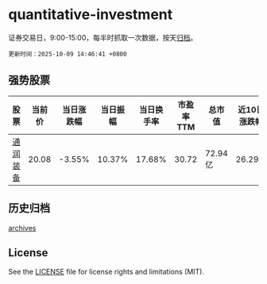 # quantitative-investment

证券交易日，9:00-15:00，每半时抓取一次数据，按天[归档](archives)。

`更新时间：2025-10-09 14:46:41 +0800`

## 强势股票

|股票|当前价|当日涨跌幅|当日振幅|当日换手率|市盈率TTM|总市值|近10日涨跌幅|
|----|----|----|----|----|----|----|----|
|[通润装备](https://xueqiu.com/S/SZ002150)|20.08|-3.55%|10.37%|17.68%|30.72|72.94亿|26.29%|

## 历史归档

[archives](archives)

## License

See the [LICENSE](LICENSE) file for license rights and limitations (MIT).